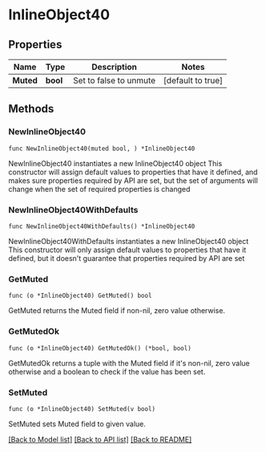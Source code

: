 # InlineObject40

## Properties

Name | Type | Description | Notes
------------ | ------------- | ------------- | -------------
**Muted** | **bool** | Set to false to unmute | [default to true]

## Methods

### NewInlineObject40

`func NewInlineObject40(muted bool, ) *InlineObject40`

NewInlineObject40 instantiates a new InlineObject40 object
This constructor will assign default values to properties that have it defined,
and makes sure properties required by API are set, but the set of arguments
will change when the set of required properties is changed

### NewInlineObject40WithDefaults

`func NewInlineObject40WithDefaults() *InlineObject40`

NewInlineObject40WithDefaults instantiates a new InlineObject40 object
This constructor will only assign default values to properties that have it defined,
but it doesn't guarantee that properties required by API are set

### GetMuted

`func (o *InlineObject40) GetMuted() bool`

GetMuted returns the Muted field if non-nil, zero value otherwise.

### GetMutedOk

`func (o *InlineObject40) GetMutedOk() (*bool, bool)`

GetMutedOk returns a tuple with the Muted field if it's non-nil, zero value otherwise
and a boolean to check if the value has been set.

### SetMuted

`func (o *InlineObject40) SetMuted(v bool)`

SetMuted sets Muted field to given value.



[[Back to Model list]](../README.md#documentation-for-models) [[Back to API list]](../README.md#documentation-for-api-endpoints) [[Back to README]](../README.md)


